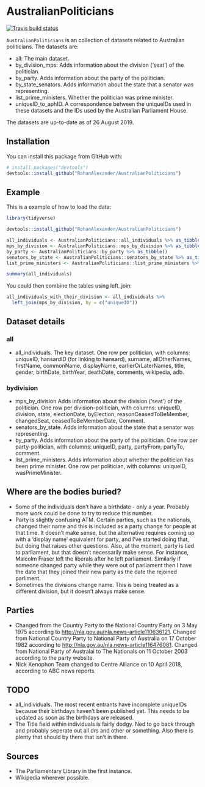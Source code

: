 
<!-- README.md is generated from README.Rmd. Please edit that file -->

# AustralianPoliticians

<!-- badges: start -->

[![Travis build
status](https://travis-ci.org/RohanAlexander/AustralianPoliticians.svg?branch=master)](https://travis-ci.org/RohanAlexander/AustralianPoliticians)
<!-- badges: end -->

`AustralianPoliticians` is an collection of datasets related to
Australian politicians. The datasets are:

  - all: The main dataset.
  - by\_division\_mps: Adds information about the division (‘seat’) of
    the politician.
  - by\_party. Adds information about the party of the politician.
  - by\_state\_senators. Adds information about the state that a senator
    was representing.
  - list\_prime\_ministers. Whether the politician was prime minister.
  - uniqueID\_to\_aphID. A correspondence between the uniqueIDs used in
    these datasets and the IDs used by the Australian Parliament House.

The datasets are up-to-date as of 26 August 2019.

## Installation

You can install this package from GitHub with:

``` r
# install.packages("devtools")
devtools::install_github("RohanAlexander/AustralianPoliticians")
```

## Example

This is a example of how to load the data:

``` r
library(tidyverse)

devtools::install_github("RohanAlexander/AustralianPoliticians")

all_individuals <- AustralianPoliticians::all_individuals %>% as_tibble()
mps_by_division <- AustralianPoliticians::mps_by_division %>% as_tibble()
by_party <- AustralianPoliticians::by_party %>% as_tibble()
senators_by_state <- AustralianPoliticians::senators_by_state %>% as_tibble()
list_prime_ministers <- AustralianPoliticians::list_prime_ministers %>% as_tibble()

summary(all_individuals)
```

You could then combine the tables using left\_join:

``` r
all_individuals_with_their_division <- all_individuals %>% 
  left_join(mps_by_division, by = c("uniqueID"))
```

## Dataset details

### all

  - all\_individuals. The key dataset. One row per politician, with
    columns: uniqueID, hansardID (for linking to hansard), surname,
    allOtherNames, firstName, commonName, displayName,
    earlierOrLaterNames, title, gender, birthDate, birthYear, deathDate,
    comments, wikipedia, adb.

### bydivision

  - mps\_by\_division Adds information about the division (‘seat’) of
    the politician. One row per division-politician, with columns:
    uniqueID, division, state, electionDate, byElection,
    reasonCeasedToBeMember, changedSeat, ceasedToBeMemberDate, Comment.
  - senators\_by\_state. Adds information about the state that a senator
    was representing.
  - by\_party. Adds information about the party of the politician. One
    row per party-politician, with columns: uniqueID, party, partyFrom,
    partyTo, comment.
  - list\_prime\_ministers. Adds information about whether the
    politician has been prime minister. One row per politician, with
    columns: uniqueID, wasPrimeMinister.

## Where are the bodies buried?

  - Some of the individuals don’t have a birthdate - only a year.
    Probably more work could be done to try to reduce this number.
  - Party is slightly confusing ATM. Certain parties, such as the
    nationals, changed their name and this is included as a party change
    for people at that time. It doesn’t make sense, but the alternative
    requires coming up with a ‘display name’ equivalent for party, and
    I’ve started doing that, but doing that raises other questions.
    Also, at the moment, party is tied to parliament, but that doesn’t
    necessarily make sense. For instance, Malcolm Fraser left the
    liberals after he left parliament. Similarly if someone changed
    party while they were out of parliament then I have the date that
    they joined their new party as the date the rejoined parliment.
  - Sometimes the divisions change name. This is being treated as a
    different division, but it doesn’t always make sense.

## Parties

  - Changed from the Country Party to the National Country Party on 3
    May 1975 according to <http://nla.gov.au/nla.news-article110636121>.
    Changed from National Country Party to National Party of Australia
    on 17 October 1982 according to
    <http://nla.gov.au/nla.news-article116476081>. Changed from National
    Party of Australai to The Nationals on 11 October 2003 according to
    the party website.
  - Nick Xenophon Team changed to Centre Alliance on 10 April 2018,
    according to ABC news reports.

## TODO

  - all\_individuals. The most recent entrants have incomplete uniqueIDs
    because their birthdays haven’t been published yet. This needs to be
    updated as soon as the birthdays are released.
  - The Title field within individuals is fairly dodgy. Ned to go back
    through and probably seperate out all drs and other or something.
    Also there is plenty that should by there that isn’t in there.

## Sources

  - The Parliamentary Library in the first instance.
  - Wikipedia wherever possible.
